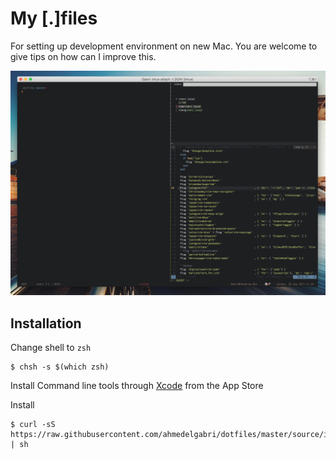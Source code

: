 # My [.]files

For setting up development environment on new Mac. You are welcome to give tips on how can I improve this.

![](./screenshot.png)

## Installation

Change shell to `zsh`

    $ chsh -s $(which zsh)

Install Command line tools through [Xcode](https://itunes.apple.com/en/app/xcode/id497799835?mt=12) from the App Store

Install

    $ curl -sS https://raw.githubusercontent.com/ahmedelgabri/dotfiles/master/source/install | sh
